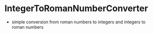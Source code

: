 # IntegerToRomanNumberConverter

- simple conversion from roman numbers to integers and integers to roman numbers
